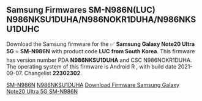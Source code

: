 <h2>Samsung Firmwares SM-N986N(LUC) N986NKSU1DUHA/N986NOKR1DUHA/N986NKSU1DUHC</h2>
Download the Samsung firmware for the ✅ <strong>Samsung Galaxy Note20 Ultra 5G </strong> ⭐ <strong>SM-N986N</strong> with product code <strong>LUC</strong> <strong> from South Korea</strong>. This firmware has version number PDA <strong>N986NKSU1DUHA</strong> and CSC N986NOKR1DUHA. The operating system of this firmware is Android R , with build date 2021-09-07. Changelist <strong>22302302</strong>.


[SM-N986N](https://samfirm.shop/samsung/model/SM-N986N)
[N986NKSU1DUHA](https://samfirm.shop/samsung/pda/N986NKSU1DUHA)
[Download Firmware Samsung Galaxy Note20 Ultra 5G SM-N986N](https://samfirm.shop/samsung/firmware/453484)
